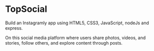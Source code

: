 
# TopSocial
Build an Instagramly app using HTML5, CSS3, JavaScript, nodeJs and express. 

On this social media platform where users share photos, videos, and stories, follow others, and explore content through posts.


